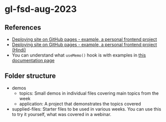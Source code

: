 # gl-fsd-aug-2023

## References

-   [Deploying site on GitHub pages - example, a personal frontend project](https://www.youtube.com/watch?v=OltY8JIaP-4)
-   [Deploying site on GitHub pages - example, a personal frontend project (Hindi)](https://www.youtube.com/watch?v=4eMnz8VbgyM)
-   You can understand what `useMemo()` hook is with examples in [this documentation page](https://react.dev/reference/react/useMemo)

## Folder structure

-   demos
    -   topics: Small demos in individual files covering main topics from the week
    -   application: A project that demonstrates the topics covered
-   supplied-files: Starter files to be used in various weeks. You can use this to try it yourself, what was covered in a webinar.
